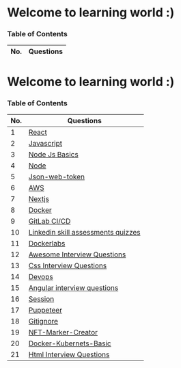 # Welcome to learning world :)

### Table of Contents

| No. | Questions |
| --- | --------- |
# Welcome to learning world :)

### Table of Contents

| No. | Questions |
| --- | --------- |
|1  | [React](https://github.com/vikrant-d1/Learn/tree/_vikrant/react) |
|2  | [Javascript](https://github.com/vikrant-d1/Learn/tree/_vikrant/Javascript) |
|3 | [Node Js Basics](https://github.com/learning-zone/nodejs-basics) |  
|4 | [Node](https://github.com/vikrant-d1/Learn/tree/_vikrant/Node) |
|5  | [Json-web-token](https://github.com/auth0/node-jsonwebtoken) |
|6  | [AWS](https://github.com/vikrant-d1/Learn/tree/_vikrant/AWS) |
|7  | [Nextjs](https://github.com/vikrant-d1/Learn/tree/_vikrant/nextjs) |
|8  | [Docker](https://github.com/vikrant-d1/Learn/tree/_vikrant/Docker) |
|9  | [GitLab CI/CD](https://github.com/vikrant-d1/Learn/tree/_vikrant/GitLabCICD) |
|10  | [Linkedin skill assessments quizzes](https://github.com/Ebazhanov/linkedin-skill-assessments-quizzes) |
|11  | [Dockerlabs](https://github.com/collabnix/dockerlabs) |
|12  | [Awesome Interview Questions](https://github.com/DopplerHQ/awesome-interview-questions) |
|13  | [Css Interview Questions](https://github.com/learning-zone/css-basics) |
|14  | [Devops](https://github.com/Tikam02/DevOps-Guide) |
|15  | [Angular interview questions](https://github.com/sudheerj/angular-interview-questions) |
|16  | [Session](https://github.com/expressjs/session) |
|17  | [Puppeteer](https://github.com/puppeteer/puppeteer) |
|18  | [Gitignore](https://github.com/github/gitignore) |
|19 | [NFT-Marker-Creator](https://github.com/Carnaux/NFT-Marker-Creator) |
|20  | [Docker-Kubernets-Basic](https://github.com/learning-zone/docker-and-kubernetes-basics) |
|21  | [Html Interview Questions](https://github.com/learning-zone/html-basics) |




